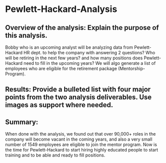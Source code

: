 # Pewlett-Hackard-Analysis

## Overview of the analysis: Explain the purpose of this analysis.

Bobby who is an upcoming analyst will be analyzing data from Pewlett-Hackard HR dept. to help the company with answering 2 questions?  Who will be retiring in the next few years?
and how many positions does Pewlett-Hackard need to fill in the upcoming years?  We will algo generate a list of employees who are eligible for the retirement package (Mentorship-
Program).

## Results: Provide a bulleted list with four major points from the two analysis deliverables. Use images as support where needed.









## Summary: 

When done with the analysis, we found out that over 90,000+ roles in the company
will become vacant in the coming years, and also a very small number of 1549 employees are eligible to join
the mentor program.  Now is the time for Pewlett-Hackard to start hiring highly educated
people to start training and to be able and ready to fill positions.



